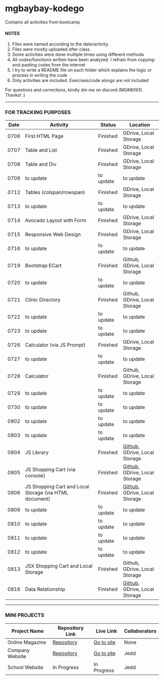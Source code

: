 # mgbaybay-kodego
Contains all activities from bootcamp

#### NOTES
1. Files were named according to the date/activity.
2. Files were mostly uploaded after class.
3. Some activities were done multiple times using different methods
4. All codes/functions written have been analyzed. I refrain from copying-and-pasting codes from the internet
5. I try to write a README file on each folder which explains the logic or process in writing the code
6. Only activities are included. Exercises/code alongs are not included

For questions and corrections, kindly dm me on discord (MG#8093). Thanks! :)

********************************************************

### FOR TRACKING PURPOSES

| Date |    Activity    | Status | Location |  
|------|----------------|--------|-----------|
| 0706 | First HTML Page | Finished | GDrive, Local Storage | 
| 0707 | Table and List | Finished | GDrive, Local Storage | 
| 0708 | Table and Div  | Finished | GDrive, Local Storage | 
| 0709 | to update | to update | to update | 
| 0712 | Tables (colspan/rowspan) | Finished | GDrive, Local Storage | 
| 0713 |  to update | to update | to update |
| 0714 | Avocado Layout with Form | Finished | GDrive, Local Storage | 
| 0715 | Responsive Web Design | Finished | GDrive, Local Storage |
| 0716 |  to update | to update | to update |
| 0719 | Bootstrap ECart | Finished | Github, GDrive, Local Storage |
| 0720 |  to update | to update | to update | 
| 0721 | Clinic Directory | Finished | Github, GDrive, Local Storage |
| 0722 |  to update | to update | to update |
| 0723 |  to update | to update | to update |
| 0726 | Calculator (via JS Prompt) | Finished | GDrive, Local Storage |
| 0727 |  to update | to update | to update |
| 0728 | Calculator | Finished | Github, GDrive, Local Storage |
| 0729 |  to update | to update | to update |
| 0730 |  to update | to update | to update |
| 0802 |  to update | to update | to update |
| 0803 |  to update | to update | to update |
| 0804 | JS Library | Finished | [Github](https://github.com/mgbaybay/mgbaybay-kodego/tree/main/0804), GDrive, Local Storage |
| 0805 | JS Shopping Cart (via console) | Finished | [Github](https://github.com/mgbaybay/mgbaybay-kodego/tree/main/0805), GDrive, Local Storage |
| 0806 | JS Shopping Cart and Local Storage (via HTML document) | Finished | [Github](https://github.com/mgbaybay/mgbaybay-kodego/tree/main/0806), GDrive, Local Storage |
| 0809 |  to update | to update | to update |
| 0810 |  to update | to update | to update |
| 0811 |  to update | to update | to update |
| 0812 |  to update | to update | to update |
| 0813 | JSX Shopping Cart and Local Storage | Finished | Github, GDrive, Local Storage | 
| 0816 | Data Relationship | Finished | [Github](https://github.com/mgbaybay/mgbaybay-kodego/tree/main/0816), GDrive, Local Storage | 


********************************************************
### MINI PROJECTS

| Project Name |    Repository Link    | Live Link | Collaborators 
|--------------|----------------|--------|--------|
| Online Magazine | [Repository](https://github.com/mgbaybay/online_magazine) | [Go to site](https://mgbaybay.github.io/online-magazine/) | None
| Company Website | [Repository](https://github.com/mgbaybay/J-M-Technologies) | [Go to site](https://mgbaybay.github.io/J-M-Technologies/) | Jedd
| School Website | In Progress  | In Progress | Jedd
